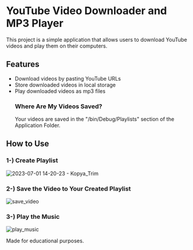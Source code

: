 # YouTube Video Downloader and MP3 Player
This project is a simple application that allows users to download YouTube videos and play them on their computers.

## Features
- Download videos by pasting YouTube URLs
- Store downloaded videos in local storage
- Play downloaded videos as mp3 files
   ### Where Are My Videos Saved?
  Your videos are saved in the "/bin/Debug/Playlists" section of the Application Folder.

## How to Use
### 1-) Create Playlist
![2023-07-01 14-20-23 - Kopya_Trim](https://github.com/NothingCodee/yt_downloader/assets/122989417/38c12139-5201-4fe3-8a61-e0e74d0ea951)

### 2-) Save the Video to Your Created Playlist
![save_video](https://github.com/NothingCodee/yt_downloader/assets/122989417/7bdfd974-d241-4e4a-8ac1-6fb47720995a)

### 3-) Play the Music
![play_music](https://github.com/NothingCodee/yt_downloader/assets/122989417/f9e213a3-e71e-42a4-b408-16c6d8c2993e)


Made for educational purposes.
